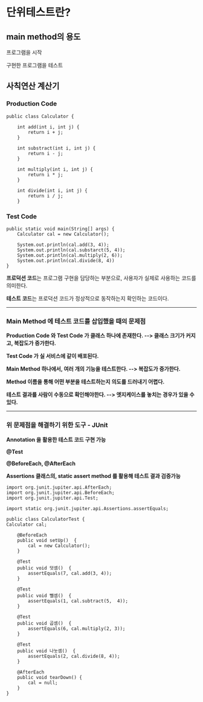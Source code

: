 # 단위테스트란?

## main method의 용도

프로그램을 시작

구현한 프로그램을 테스트


## 사칙연산 계산기

### Production Code

    public class Calculator {
    
        int add(int i, int j) {
            return i + j;
        }    
    
        int substract(int i, int j) {
            return i - j;
        }

        int multiply(int i, int j) {
            return i * j;
        }
        
        int divide(int i, int j) {
            return i / j;
        }

### Test Code

    public static void main(String[] args) {
        Calculator cal = new Calculator();

        System.out.println(cal.add(3, 4));
        System.out.println(cal.substarct(5, 4));
        System.out.println(cal.multiply(2, 6));
        System.out.println(cal.divide(8, 4))
    }

**프로덕션 코드**는 프로그램 구현을 담당하는 부분으로, 사용자가 실제로 사용하는 코드를 의미한다.

**테스트 코드**는 프로덕션 코드가 정상적으로 동작하는지 확인하는 코드이다.

---

### Main Method 에 테스트 코드를 삽입했을 때의 문제점

**Production Code 와 Test Code 가 클래스 하나에 존재한다. --> 클래스 크기가 커지고, 복잡도가 증가한다.**

**Test Code 가 실 서비스에 같이 배포된다.**

**Main Method 하나에서, 여러 개의 기능을 테스트한다. --> 복잡도가 증가한다.**

**Method 이름을 통해 어떤 부분을 테스트하는지 의도를 드러내기 어렵다.**

**테스트 결과를 사람이 수동으로 확인해야한다. --> 엣지케이스를 놓치는 경우가 있을 수 있다.**

---

### 위 문제점을 해결하기 위한 도구 - JUnit

**Annotation 을 활용한 테스트 코드 구현 가능**

**@Test**

**@BeforeEach, @AfterEach**

**Assertions 클래스의, static assert method 를 활용해 테스트 결과 검증가능**

    import org.junit.jupiter.api.AfterEach;
    import org.junit.jupiter.api.BeforeEach;
    import org.junit.jupiter.api.Test;
    
    import static org.junit.jupiter.api.Assertions.assertEquals;
    
    public class CalculatorTest {
    Calculator cal;
    
        @BeforeEach
        public void setUp()  {
            cal = new Calculator();
        }
    
        @Test
        public void 덧셈()  {
            assertEquals(7, cal.add(3, 4));
        }
    
        @Test
        public void 뺄셈()  {
            assertEquals(1, cal.subtract(5,  4));
        }
    
        @Test
        public void 곱셈()  {
            assertEquals(6, cal.multiply(2, 3));
        }
    
        @Test
        public void 나눗셈()  {
            assertEquals(2, cal.divide(8, 4));
        }
    
        @AfterEach
        public void tearDown() {
            cal = null;
        }
    }